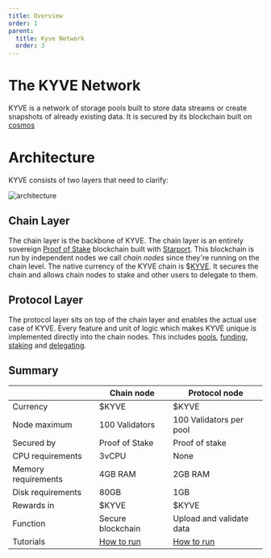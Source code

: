 ```yaml
---
title: Overview
order: 1
parent:
  title: Kyve Network
  order: 3
---
```


# The KYVE Network

KYVE is a network of storage pools built to store data streams or create snapshots of already existing data.
It is secured by its blockchain built on [cosmos](https://cosmos.network/)

# Architecture

KYVE consists of two layers that need to clarify:

![architecture](/architecture.png)

## Chain Layer

The chain layer is the backbone of KYVE. The chain layer is an entirely sovereign [Proof of Stake](https://en.wikipedia.org/wiki/Proof_of_stake) blockchain built with [Starport](https://starport.com/). This blockchain is run by independent nodes we call _chain nodes_ since they're running on the chain level. The native currency of the KYVE chain is $[KYVE](/basics/kyve.md). It secures the chain and allows
chain nodes to stake and other users to delegate to them.

## Protocol Layer

The protocol layer sits on top of the chain layer and enables the actual use case of KYVE. Every feature and unit of logic which makes KYVE unique is implemented directly into the chain nodes. This includes [pools](/basics/pools.md), [funding](/basics/funding.md), [staking](/basics/staking.md) and [delegating](/basics/delegating.md).

## Summary

|                     | Chain node                           | Protocol node                           |
| ------------------- | ------------------------------------ | --------------------------------------- |
| Currency            | $KYVE                                | $KYVE                                   |
| Node maximum        | 100 Validators                       | 100 Validators per pool                 |
| Secured by          | Proof of Stake                       | Proof of stake                          |
| CPU requirements    | 3vCPU                                | None                                    |
| Memory requirements | 4GB RAM                              | 2GB RAM                                 |
| Disk requirements   | 80GB                                 | 1GB                                     |
| Rewards in          | $KYVE                                | $KYVE                                   |
| Function            | Secure blockchain                    | Upload and validate data                |
| Tutorials           | [How to run](../intro/chain-node.md) | [How to run](../intro/protocol-node.md) |
